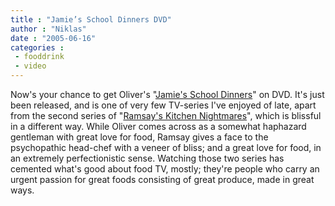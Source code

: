 ```yaml
---
title : "Jamie’s School Dinners DVD"
author : "Niklas"
date : "2005-06-16"
categories : 
 - fooddrink
 - video
---
```


Now's your chance to get Oliver's "[Jamie's School Dinners](http://www.amazon.co.uk/exec/obidos/ASIN/B00099BISK)" on DVD. It's just been released, and is one of very few TV-series I've enjoyed of late, apart from the second series of "[Ramsay's Kitchen Nightmares](http://www.channel4.com/life/microsites/R/realdeal/ramsay)", which is blissful in a different way. While Oliver comes across as a somewhat haphazard gentleman with great love for food, Ramsay gives a face to the psychopathic head-chef with a veneer of bliss; and a great love for food, in an extremely perfectionistic sense. Watching those two series has cemented what's good about food TV, mostly; they're people who carry an urgent passion for great foods consisting of great produce, made in great ways.
